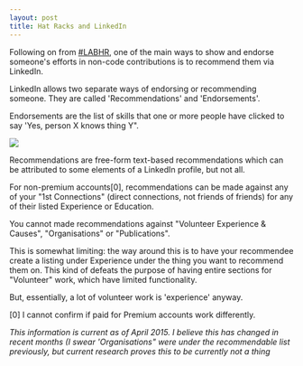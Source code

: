 ```yaml
---
layout: post
title: Hat Racks and LinkedIn
---
```

Following on from [#LABHR](bit.do/LABHR), one of the main ways to show and endorse someone's efforts in non-code contributions is to recommend them via LinkedIn.

LinkedIn allows two separate ways of endorsing or recommending someone. They are called 'Recommendations' and 'Endorsements'. 

Endorsements are the list of skills that one or more people have clicked to say 'Yes, person X knows thing Y". 

<img src="{{site.BASE_PATH}}/assets/media/skills.jpg" />

Recommendations are free-form text-based recommendations which can be attributed to some elements of a LinkedIn profile, but not all. 

For non-premium accounts[0], recommendations can be made against any of your "1st Connections" (direct connections, not friends of friends) for any of their listed Experience or Education.

You cannot made recommendations against "Volunteer Experience & Causes", "Organisations" or "Publications".

This is somewhat limiting: the way around this is to have your recommendee create a listing under Experience under the thing you want to recommend them on. This kind of defeats the purpose of having entire sections for "Volunteer" work, which have limited functionality.

But, essentially, a lot of volunteer work is 'experience' anyway.

[0] I cannot confirm if paid for Premium accounts work differently. 

_This information is current as of April 2015. I believe this has changed in recent months (I swear 'Organisations" were under the recommendable list previously, but current research proves this to be currently not a thing_
